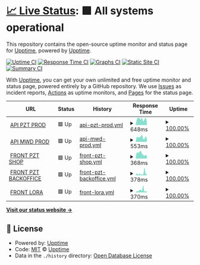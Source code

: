 # [📈 Live Status](https://upptime.github.io/upptime): <!--live status--> **🟩 All systems operational**

This repository contains the open-source uptime monitor and status page for [Upptime](https://upptime.js.org), powered by [Upptime](https://github.com/upptime/upptime).

[![Uptime CI](https://github.com/upptime/upptime/workflows/Uptime%20CI/badge.svg)](https://github.com/upptime/upptime/actions?query=workflow%3A%22Uptime+CI%22)
[![Response Time CI](https://github.com/upptime/upptime/workflows/Response%20Time%20CI/badge.svg)](https://github.com/upptime/upptime/actions?query=workflow%3A%22Response+Time+CI%22)
[![Graphs CI](https://github.com/upptime/upptime/workflows/Graphs%20CI/badge.svg)](https://github.com/upptime/upptime/actions?query=workflow%3A%22Graphs+CI%22)
[![Static Site CI](https://github.com/upptime/upptime/workflows/Static%20Site%20CI/badge.svg)](https://github.com/upptime/upptime/actions?query=workflow%3A%22Static+Site+CI%22)
[![Summary CI](https://github.com/upptime/upptime/workflows/Summary%20CI/badge.svg)](https://github.com/upptime/upptime/actions?query=workflow%3A%22Summary+CI%22)

With [Upptime](https://upptime.js.org), you can get your own unlimited and free uptime monitor and status page, powered entirely by a GitHub repository. We use [Issues](https://github.com/upptime/upptime/issues) as incident reports, [Actions](https://github.com/upptime/upptime/actions) as uptime monitors, and [Pages](https://upptime.github.io/upptime) for the status page.

<!--start: status pages-->
<!-- This summary is generated by Upptime (https://github.com/upptime/upptime) -->
<!-- Do not edit this manually, your changes will be overwritten -->
<!-- prettier-ignore -->
| URL | Status | History | Response Time | Uptime |
| --- | ------ | ------- | ------------- | ------ |
| <img alt="" src="https://favicons.githubusercontent.com/prod-pzt.mokapis.com" height="13"> [API PZT PROD](https://prod-pzt.mokapis.com/api/info) | 🟩 Up | [api-pzt-prod.yml](https://github.com/spectaA/uptime-test/commits/HEAD/history/api-pzt-prod.yml) | <details><summary><img alt="Response time graph" src="./graphs/api-pzt-prod/response-time-week.png" height="20"> 648ms</summary><br><a href="https://upptime.github.io/upptime/history/api-pzt-prod"><img alt="Response time 648" src="https://img.shields.io/endpoint?url=https%3A%2F%2Fraw.githubusercontent.com%2FspectaA%2Fuptime-test%2FHEAD%2Fapi%2Fapi-pzt-prod%2Fresponse-time.json"></a><br><a href="https://upptime.github.io/upptime/history/api-pzt-prod"><img alt="24-hour response time 648" src="https://img.shields.io/endpoint?url=https%3A%2F%2Fraw.githubusercontent.com%2FspectaA%2Fuptime-test%2FHEAD%2Fapi%2Fapi-pzt-prod%2Fresponse-time-day.json"></a><br><a href="https://upptime.github.io/upptime/history/api-pzt-prod"><img alt="7-day response time 648" src="https://img.shields.io/endpoint?url=https%3A%2F%2Fraw.githubusercontent.com%2FspectaA%2Fuptime-test%2FHEAD%2Fapi%2Fapi-pzt-prod%2Fresponse-time-week.json"></a><br><a href="https://upptime.github.io/upptime/history/api-pzt-prod"><img alt="30-day response time 648" src="https://img.shields.io/endpoint?url=https%3A%2F%2Fraw.githubusercontent.com%2FspectaA%2Fuptime-test%2FHEAD%2Fapi%2Fapi-pzt-prod%2Fresponse-time-month.json"></a><br><a href="https://upptime.github.io/upptime/history/api-pzt-prod"><img alt="1-year response time 648" src="https://img.shields.io/endpoint?url=https%3A%2F%2Fraw.githubusercontent.com%2FspectaA%2Fuptime-test%2FHEAD%2Fapi%2Fapi-pzt-prod%2Fresponse-time-year.json"></a></details> | <details><summary><a href="https://upptime.github.io/upptime/history/api-pzt-prod">100.00%</a></summary><a href="https://upptime.github.io/upptime/history/api-pzt-prod"><img alt="All-time uptime 100.00%" src="https://img.shields.io/endpoint?url=https%3A%2F%2Fraw.githubusercontent.com%2FspectaA%2Fuptime-test%2FHEAD%2Fapi%2Fapi-pzt-prod%2Fuptime.json"></a><br><a href="https://upptime.github.io/upptime/history/api-pzt-prod"><img alt="24-hour uptime 100.00%" src="https://img.shields.io/endpoint?url=https%3A%2F%2Fraw.githubusercontent.com%2FspectaA%2Fuptime-test%2FHEAD%2Fapi%2Fapi-pzt-prod%2Fuptime-day.json"></a><br><a href="https://upptime.github.io/upptime/history/api-pzt-prod"><img alt="7-day uptime 100.00%" src="https://img.shields.io/endpoint?url=https%3A%2F%2Fraw.githubusercontent.com%2FspectaA%2Fuptime-test%2FHEAD%2Fapi%2Fapi-pzt-prod%2Fuptime-week.json"></a><br><a href="https://upptime.github.io/upptime/history/api-pzt-prod"><img alt="30-day uptime 100.00%" src="https://img.shields.io/endpoint?url=https%3A%2F%2Fraw.githubusercontent.com%2FspectaA%2Fuptime-test%2FHEAD%2Fapi%2Fapi-pzt-prod%2Fuptime-month.json"></a><br><a href="https://upptime.github.io/upptime/history/api-pzt-prod"><img alt="1-year uptime 100.00%" src="https://img.shields.io/endpoint?url=https%3A%2F%2Fraw.githubusercontent.com%2FspectaA%2Fuptime-test%2FHEAD%2Fapi%2Fapi-pzt-prod%2Fuptime-year.json"></a></details>
| <img alt="" src="https://favicons.githubusercontent.com/prod-mwd.mokapis.com" height="13"> [API MWD PROD](https://prod-mwd.mokapis.com/api/info) | 🟩 Up | [api-mwd-prod.yml](https://github.com/spectaA/uptime-test/commits/HEAD/history/api-mwd-prod.yml) | <details><summary><img alt="Response time graph" src="./graphs/api-mwd-prod/response-time-week.png" height="20"> 553ms</summary><br><a href="https://upptime.github.io/upptime/history/api-mwd-prod"><img alt="Response time 553" src="https://img.shields.io/endpoint?url=https%3A%2F%2Fraw.githubusercontent.com%2FspectaA%2Fuptime-test%2FHEAD%2Fapi%2Fapi-mwd-prod%2Fresponse-time.json"></a><br><a href="https://upptime.github.io/upptime/history/api-mwd-prod"><img alt="24-hour response time 553" src="https://img.shields.io/endpoint?url=https%3A%2F%2Fraw.githubusercontent.com%2FspectaA%2Fuptime-test%2FHEAD%2Fapi%2Fapi-mwd-prod%2Fresponse-time-day.json"></a><br><a href="https://upptime.github.io/upptime/history/api-mwd-prod"><img alt="7-day response time 553" src="https://img.shields.io/endpoint?url=https%3A%2F%2Fraw.githubusercontent.com%2FspectaA%2Fuptime-test%2FHEAD%2Fapi%2Fapi-mwd-prod%2Fresponse-time-week.json"></a><br><a href="https://upptime.github.io/upptime/history/api-mwd-prod"><img alt="30-day response time 553" src="https://img.shields.io/endpoint?url=https%3A%2F%2Fraw.githubusercontent.com%2FspectaA%2Fuptime-test%2FHEAD%2Fapi%2Fapi-mwd-prod%2Fresponse-time-month.json"></a><br><a href="https://upptime.github.io/upptime/history/api-mwd-prod"><img alt="1-year response time 553" src="https://img.shields.io/endpoint?url=https%3A%2F%2Fraw.githubusercontent.com%2FspectaA%2Fuptime-test%2FHEAD%2Fapi%2Fapi-mwd-prod%2Fresponse-time-year.json"></a></details> | <details><summary><a href="https://upptime.github.io/upptime/history/api-mwd-prod">100.00%</a></summary><a href="https://upptime.github.io/upptime/history/api-mwd-prod"><img alt="All-time uptime 100.00%" src="https://img.shields.io/endpoint?url=https%3A%2F%2Fraw.githubusercontent.com%2FspectaA%2Fuptime-test%2FHEAD%2Fapi%2Fapi-mwd-prod%2Fuptime.json"></a><br><a href="https://upptime.github.io/upptime/history/api-mwd-prod"><img alt="24-hour uptime 100.00%" src="https://img.shields.io/endpoint?url=https%3A%2F%2Fraw.githubusercontent.com%2FspectaA%2Fuptime-test%2FHEAD%2Fapi%2Fapi-mwd-prod%2Fuptime-day.json"></a><br><a href="https://upptime.github.io/upptime/history/api-mwd-prod"><img alt="7-day uptime 100.00%" src="https://img.shields.io/endpoint?url=https%3A%2F%2Fraw.githubusercontent.com%2FspectaA%2Fuptime-test%2FHEAD%2Fapi%2Fapi-mwd-prod%2Fuptime-week.json"></a><br><a href="https://upptime.github.io/upptime/history/api-mwd-prod"><img alt="30-day uptime 100.00%" src="https://img.shields.io/endpoint?url=https%3A%2F%2Fraw.githubusercontent.com%2FspectaA%2Fuptime-test%2FHEAD%2Fapi%2Fapi-mwd-prod%2Fuptime-month.json"></a><br><a href="https://upptime.github.io/upptime/history/api-mwd-prod"><img alt="1-year uptime 100.00%" src="https://img.shields.io/endpoint?url=https%3A%2F%2Fraw.githubusercontent.com%2FspectaA%2Fuptime-test%2FHEAD%2Fapi%2Fapi-mwd-prod%2Fuptime-year.json"></a></details>
| <img alt="" src="https://favicons.githubusercontent.com/www.pizzattitude.com" height="13"> [FRONT PZT SHOP](https://www.pizzattitude.com) | 🟩 Up | [front-pzt-shop.yml](https://github.com/spectaA/uptime-test/commits/HEAD/history/front-pzt-shop.yml) | <details><summary><img alt="Response time graph" src="./graphs/front-pzt-shop/response-time-week.png" height="20"> 368ms</summary><br><a href="https://upptime.github.io/upptime/history/front-pzt-shop"><img alt="Response time 368" src="https://img.shields.io/endpoint?url=https%3A%2F%2Fraw.githubusercontent.com%2FspectaA%2Fuptime-test%2FHEAD%2Fapi%2Ffront-pzt-shop%2Fresponse-time.json"></a><br><a href="https://upptime.github.io/upptime/history/front-pzt-shop"><img alt="24-hour response time 368" src="https://img.shields.io/endpoint?url=https%3A%2F%2Fraw.githubusercontent.com%2FspectaA%2Fuptime-test%2FHEAD%2Fapi%2Ffront-pzt-shop%2Fresponse-time-day.json"></a><br><a href="https://upptime.github.io/upptime/history/front-pzt-shop"><img alt="7-day response time 368" src="https://img.shields.io/endpoint?url=https%3A%2F%2Fraw.githubusercontent.com%2FspectaA%2Fuptime-test%2FHEAD%2Fapi%2Ffront-pzt-shop%2Fresponse-time-week.json"></a><br><a href="https://upptime.github.io/upptime/history/front-pzt-shop"><img alt="30-day response time 368" src="https://img.shields.io/endpoint?url=https%3A%2F%2Fraw.githubusercontent.com%2FspectaA%2Fuptime-test%2FHEAD%2Fapi%2Ffront-pzt-shop%2Fresponse-time-month.json"></a><br><a href="https://upptime.github.io/upptime/history/front-pzt-shop"><img alt="1-year response time 368" src="https://img.shields.io/endpoint?url=https%3A%2F%2Fraw.githubusercontent.com%2FspectaA%2Fuptime-test%2FHEAD%2Fapi%2Ffront-pzt-shop%2Fresponse-time-year.json"></a></details> | <details><summary><a href="https://upptime.github.io/upptime/history/front-pzt-shop">100.00%</a></summary><a href="https://upptime.github.io/upptime/history/front-pzt-shop"><img alt="All-time uptime 100.00%" src="https://img.shields.io/endpoint?url=https%3A%2F%2Fraw.githubusercontent.com%2FspectaA%2Fuptime-test%2FHEAD%2Fapi%2Ffront-pzt-shop%2Fuptime.json"></a><br><a href="https://upptime.github.io/upptime/history/front-pzt-shop"><img alt="24-hour uptime 100.00%" src="https://img.shields.io/endpoint?url=https%3A%2F%2Fraw.githubusercontent.com%2FspectaA%2Fuptime-test%2FHEAD%2Fapi%2Ffront-pzt-shop%2Fuptime-day.json"></a><br><a href="https://upptime.github.io/upptime/history/front-pzt-shop"><img alt="7-day uptime 100.00%" src="https://img.shields.io/endpoint?url=https%3A%2F%2Fraw.githubusercontent.com%2FspectaA%2Fuptime-test%2FHEAD%2Fapi%2Ffront-pzt-shop%2Fuptime-week.json"></a><br><a href="https://upptime.github.io/upptime/history/front-pzt-shop"><img alt="30-day uptime 100.00%" src="https://img.shields.io/endpoint?url=https%3A%2F%2Fraw.githubusercontent.com%2FspectaA%2Fuptime-test%2FHEAD%2Fapi%2Ffront-pzt-shop%2Fuptime-month.json"></a><br><a href="https://upptime.github.io/upptime/history/front-pzt-shop"><img alt="1-year uptime 100.00%" src="https://img.shields.io/endpoint?url=https%3A%2F%2Fraw.githubusercontent.com%2FspectaA%2Fuptime-test%2FHEAD%2Fapi%2Ffront-pzt-shop%2Fuptime-year.json"></a></details>
| <img alt="" src="https://favicons.githubusercontent.com/admin.pizzattitude.com" height="13"> [FRONT PZT BACKOFFICE](https://admin.pizzattitude.com) | 🟩 Up | [front-pzt-backoffice.yml](https://github.com/spectaA/uptime-test/commits/HEAD/history/front-pzt-backoffice.yml) | <details><summary><img alt="Response time graph" src="./graphs/front-pzt-backoffice/response-time-week.png" height="20"> 378ms</summary><br><a href="https://upptime.github.io/upptime/history/front-pzt-backoffice"><img alt="Response time 378" src="https://img.shields.io/endpoint?url=https%3A%2F%2Fraw.githubusercontent.com%2FspectaA%2Fuptime-test%2FHEAD%2Fapi%2Ffront-pzt-backoffice%2Fresponse-time.json"></a><br><a href="https://upptime.github.io/upptime/history/front-pzt-backoffice"><img alt="24-hour response time 378" src="https://img.shields.io/endpoint?url=https%3A%2F%2Fraw.githubusercontent.com%2FspectaA%2Fuptime-test%2FHEAD%2Fapi%2Ffront-pzt-backoffice%2Fresponse-time-day.json"></a><br><a href="https://upptime.github.io/upptime/history/front-pzt-backoffice"><img alt="7-day response time 378" src="https://img.shields.io/endpoint?url=https%3A%2F%2Fraw.githubusercontent.com%2FspectaA%2Fuptime-test%2FHEAD%2Fapi%2Ffront-pzt-backoffice%2Fresponse-time-week.json"></a><br><a href="https://upptime.github.io/upptime/history/front-pzt-backoffice"><img alt="30-day response time 378" src="https://img.shields.io/endpoint?url=https%3A%2F%2Fraw.githubusercontent.com%2FspectaA%2Fuptime-test%2FHEAD%2Fapi%2Ffront-pzt-backoffice%2Fresponse-time-month.json"></a><br><a href="https://upptime.github.io/upptime/history/front-pzt-backoffice"><img alt="1-year response time 378" src="https://img.shields.io/endpoint?url=https%3A%2F%2Fraw.githubusercontent.com%2FspectaA%2Fuptime-test%2FHEAD%2Fapi%2Ffront-pzt-backoffice%2Fresponse-time-year.json"></a></details> | <details><summary><a href="https://upptime.github.io/upptime/history/front-pzt-backoffice">100.00%</a></summary><a href="https://upptime.github.io/upptime/history/front-pzt-backoffice"><img alt="All-time uptime 100.00%" src="https://img.shields.io/endpoint?url=https%3A%2F%2Fraw.githubusercontent.com%2FspectaA%2Fuptime-test%2FHEAD%2Fapi%2Ffront-pzt-backoffice%2Fuptime.json"></a><br><a href="https://upptime.github.io/upptime/history/front-pzt-backoffice"><img alt="24-hour uptime 100.00%" src="https://img.shields.io/endpoint?url=https%3A%2F%2Fraw.githubusercontent.com%2FspectaA%2Fuptime-test%2FHEAD%2Fapi%2Ffront-pzt-backoffice%2Fuptime-day.json"></a><br><a href="https://upptime.github.io/upptime/history/front-pzt-backoffice"><img alt="7-day uptime 100.00%" src="https://img.shields.io/endpoint?url=https%3A%2F%2Fraw.githubusercontent.com%2FspectaA%2Fuptime-test%2FHEAD%2Fapi%2Ffront-pzt-backoffice%2Fuptime-week.json"></a><br><a href="https://upptime.github.io/upptime/history/front-pzt-backoffice"><img alt="30-day uptime 100.00%" src="https://img.shields.io/endpoint?url=https%3A%2F%2Fraw.githubusercontent.com%2FspectaA%2Fuptime-test%2FHEAD%2Fapi%2Ffront-pzt-backoffice%2Fuptime-month.json"></a><br><a href="https://upptime.github.io/upptime/history/front-pzt-backoffice"><img alt="1-year uptime 100.00%" src="https://img.shields.io/endpoint?url=https%3A%2F%2Fraw.githubusercontent.com%2FspectaA%2Fuptime-test%2FHEAD%2Fapi%2Ffront-pzt-backoffice%2Fuptime-year.json"></a></details>
| <img alt="" src="https://favicons.githubusercontent.com/www.lora-construct.be" height="13"> [FRONT LORA](https://www.lora-construct.be/) | 🟩 Up | [front-lora.yml](https://github.com/spectaA/uptime-test/commits/HEAD/history/front-lora.yml) | <details><summary><img alt="Response time graph" src="./graphs/front-lora/response-time-week.png" height="20"> 370ms</summary><br><a href="https://upptime.github.io/upptime/history/front-lora"><img alt="Response time 370" src="https://img.shields.io/endpoint?url=https%3A%2F%2Fraw.githubusercontent.com%2FspectaA%2Fuptime-test%2FHEAD%2Fapi%2Ffront-lora%2Fresponse-time.json"></a><br><a href="https://upptime.github.io/upptime/history/front-lora"><img alt="24-hour response time 370" src="https://img.shields.io/endpoint?url=https%3A%2F%2Fraw.githubusercontent.com%2FspectaA%2Fuptime-test%2FHEAD%2Fapi%2Ffront-lora%2Fresponse-time-day.json"></a><br><a href="https://upptime.github.io/upptime/history/front-lora"><img alt="7-day response time 370" src="https://img.shields.io/endpoint?url=https%3A%2F%2Fraw.githubusercontent.com%2FspectaA%2Fuptime-test%2FHEAD%2Fapi%2Ffront-lora%2Fresponse-time-week.json"></a><br><a href="https://upptime.github.io/upptime/history/front-lora"><img alt="30-day response time 370" src="https://img.shields.io/endpoint?url=https%3A%2F%2Fraw.githubusercontent.com%2FspectaA%2Fuptime-test%2FHEAD%2Fapi%2Ffront-lora%2Fresponse-time-month.json"></a><br><a href="https://upptime.github.io/upptime/history/front-lora"><img alt="1-year response time 370" src="https://img.shields.io/endpoint?url=https%3A%2F%2Fraw.githubusercontent.com%2FspectaA%2Fuptime-test%2FHEAD%2Fapi%2Ffront-lora%2Fresponse-time-year.json"></a></details> | <details><summary><a href="https://upptime.github.io/upptime/history/front-lora">100.00%</a></summary><a href="https://upptime.github.io/upptime/history/front-lora"><img alt="All-time uptime 100.00%" src="https://img.shields.io/endpoint?url=https%3A%2F%2Fraw.githubusercontent.com%2FspectaA%2Fuptime-test%2FHEAD%2Fapi%2Ffront-lora%2Fuptime.json"></a><br><a href="https://upptime.github.io/upptime/history/front-lora"><img alt="24-hour uptime 100.00%" src="https://img.shields.io/endpoint?url=https%3A%2F%2Fraw.githubusercontent.com%2FspectaA%2Fuptime-test%2FHEAD%2Fapi%2Ffront-lora%2Fuptime-day.json"></a><br><a href="https://upptime.github.io/upptime/history/front-lora"><img alt="7-day uptime 100.00%" src="https://img.shields.io/endpoint?url=https%3A%2F%2Fraw.githubusercontent.com%2FspectaA%2Fuptime-test%2FHEAD%2Fapi%2Ffront-lora%2Fuptime-week.json"></a><br><a href="https://upptime.github.io/upptime/history/front-lora"><img alt="30-day uptime 100.00%" src="https://img.shields.io/endpoint?url=https%3A%2F%2Fraw.githubusercontent.com%2FspectaA%2Fuptime-test%2FHEAD%2Fapi%2Ffront-lora%2Fuptime-month.json"></a><br><a href="https://upptime.github.io/upptime/history/front-lora"><img alt="1-year uptime 100.00%" src="https://img.shields.io/endpoint?url=https%3A%2F%2Fraw.githubusercontent.com%2FspectaA%2Fuptime-test%2FHEAD%2Fapi%2Ffront-lora%2Fuptime-year.json"></a></details>

<!--end: status pages-->

[**Visit our status website →**](https://upptime.github.io/upptime)

## 📄 License

- Powered by: [Upptime](https://github.com/upptime/upptime)
- Code: [MIT](./LICENSE) © [Upptime](https://upptime.js.org)
- Data in the `./history` directory: [Open Database License](https://opendatacommons.org/licenses/odbl/1-0/)
